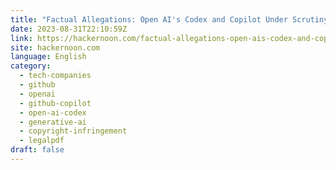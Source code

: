 ```yaml
---
title: "Factual Allegations: Open AI's Codex and Copilot Under Scrutiny "
date: 2023-08-31T22:10:59Z
link: https://hackernoon.com/factual-allegations-open-ais-codex-and-copilot-under-scrutiny?source=rss&utm_medium=RSS&utm_source=news.12bit.vn
site: hackernoon.com
language: English
category:
  - tech-companies
  - github
  - openai
  - github-copilot
  - open-ai-codex
  - generative-ai
  - copyright-infringement
  - legalpdf
draft: false
---
```

